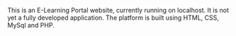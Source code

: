 This is an E-Learning Portal website, currently running on localhost. 
It is not yet a fully developed application. 
The platform is built using HTML, CSS, MySql and PHP.
